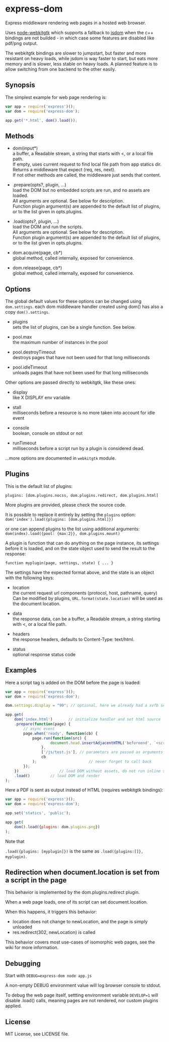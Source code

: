 express-dom
===========

Express middleware rendering web pages in a hosted web browser.

Uses [node-webkitgtk](https://github.com/kapouer/node-webkitgtk)
which supports a fallback to [jsdom](https://github.com/tmpvar/jsdom)
when the c++ bindings are not builded - in which case some features
are disabled like pdf/png output.

The webkitgtk bindings are slower to jumpstart, but faster and more resistant
on heavy loads, while jsdom is way faster to start, but eats more memory and
is slower, less stable on heavy loads. A planned feature is to allow switching
from one backend to the other easily.


## Synopsis

The simplest example for web page rendering is:

```js
var app = require('express')();
var dom = require('express-dom');

app.get('*.html', dom().load());

```

## Methods

* dom(input*)  
  a buffer, a Readable stream, a string that starts with &lt;, or a local file path.  
  If empty, uses current request to find local file path from app statics dir.  
  Returns a middleware that expect (req, res, next).  
  If not other methods are called, the middleware just sends that content.

* .prepare(opts?, plugin, ...)  
  load the DOM but no embedded scripts are run, and no assets are loaded.  
  All arguments are optional. See below for description.  
  Function plugin argument(s) are appended to the default list of plugins,
  or to the list given in opts.plugins.

* .load(opts?, plugin, ...)  
  load the DOM and run the scripts.  
  All arguments are optional. See below for description.  
  Function plugin argument(s) are appended to the default list of plugins,
  or to the list given in opts.plugins.

* dom.acquire(page, cb*)  
  global method, called internally, exposed for convenience.

* dom.release(page, cb*)  
  global method, called internally, exposed for convenience.  


## Options

The global default values for these options can be changed using `dom.settings`.
each dom middleware handler created using dom() has also a copy `dom().settings`.

* plugins  
  sets the list of plugins, can be a single function. See below.

* pool.max  
  the maximum number of instances in the pool

* pool.destroyTimeout  
  destroys pages that have not been used for that long milliseconds

* pool.idleTimeout  
  unloads pages that have not been used for that long milliseconds

Other options are passed directly to webkitgtk, like these ones:

* display  
  like X DISPLAY env variable

* stall  
  milliseconds before a resource is no more taken into account for idle event

* console  
  boolean, console on stdout or not

* runTimeout  
  milliseconds before a script run by a plugin is considered dead.

...more options are documented in `webkitgtk` module.


## Plugins

This is the default list of plugins:

```
plugins: [dom.plugins.nocss, dom.plugins.redirect, dom.plugins.html]

```

More plugins are provided, please check the source code.

It is possible to replace it entirely by setting the `plugins` option:
`dom('index').load({plugins: [dom.plugins.html]})`

or one can append plugins to the list using additional arguments:
`dom(index).load({pool: {max:2}}, dom.plugins.mount)`

A plugin is function that can do anything on the page instance, its settings
before it is loaded, and on the state object used to send the result to the
response:

`function myplugin(page, settings, state) { ... }`

The settings have the expected format above,
and the state is an object with the following keys:

* location  
  the current request url components (protocol, host, pathname, query)  
  Can be modified by plugins, `URL.format(state.location)` will be used as
  the document location.

* data  
  the response data, can be a buffer, a Readable stream, a string starting
  with &lt;, or a local file path.

* headers  
  the response headers, defaults to Content-Type: text/html.

* status  
  optional response status code


## Examples

Here a script tag is added on the DOM before the page is loaded:

```js
var app = require('express')();
var dom = require('express-dom');

dom.settings.display = "99"; // optional, here we already had a xvfb server

app.get(
	dom('index.html')		// initialize handler and set html source
	.prepare(function(page) {
		// async event
		page.when('ready', function(cb) {
			page.run(function(src) {
					document.head.insertAdjacentHTML('beforeend', `<script src="${src}"></script>`);
				},
				['/js/test.js'], // parameters are passed as arguments
				cb
			);						 // never forget to call back
		});
	}) 					// load DOM without assets, do not run inline scripts either
	.load()			// load DOM and render
);

```


Here a PDF is sent as output instead of HTML (requires webkitgtk bindings):

```js
var app = require('express')();
var dom = require('express-dom');

app.set('statics', 'public');

app.get(
	dom().load({plugins: dom.plugins.png})
);

```

Note that 

`.load({plugins: [myplugin]})` is the same as `.load({plugins:[]}, myplugin)`.


## Redirection when document.location is set from a script in the page

This behavior is implemented by the dom.plugins.redirect plugin.

When a web page loads, one of its script can set document.location.

When this happens, it triggers this behavior:
- location does not change to newLocation, and the page is simply unloaded
- res.redirect(302, newLocation) is called

This behavior covers most use-cases of isomorphic web pages, see
the wiki for more information.


## Debugging

Start with
`DEBUG=express-dom node app.js`

A non-empty DEBUG environment value will log browser console to stdout.

To debug the web page itself, settting environment variable `DEVELOP=1` will
disable .load() calls, meaning pages are not rendered, nor custom plugins applied.


## License

MIT License, see LICENSE file.

